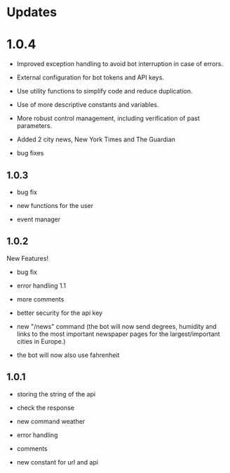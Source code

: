 # Updates

# 1.0.4

- Improved exception handling to avoid bot interruption in case of errors.
  
- External configuration for bot tokens and API keys.
  
- Use utility functions to simplify code and reduce duplication.
  
- Use of more descriptive constants and variables.
  
- More robust control management, including verification of past parameters.
  
- Added 2 city news, New York Times and The Guardian
  
- bug fixes

  
## 1.0.3

- bug fix

- new functions for the user

- event manager

## 1.0.2

New Features!

- bug fix

- error handling 1.1

- more comments

- better security for the api key

- new "/news" command (the bot will now send degrees, humidity and links to the most important newspaper pages for the largest/important cities in Europe.)

- the bot will now also use fahrenheit

## 1.0.1


- storing the string of the api

- check the response

- new command weather

- error handling

- comments

- new constant for url and api
